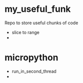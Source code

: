 # my_useful_funk
Repo to store useful chunks of code

- slice to range  
- 

# micropython  
- run_in_second_thread  
- 

